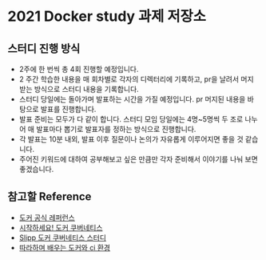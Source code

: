 # 2021 Docker study 과제 저장소

## 스터디 진행 방식
- 2주에 한 번씩 총 4회 진행할 예정입니다.
- 2 주간 학습한 내용을 매 회차별로 각자의 디렉터리에 기록하고, pr을 날려서 머지받는 방식으로 스터디 내용을 기록합니다.
- 스터디 당일에는 돌아가며 발표하는 시간을 가질 예정입니다. pr 머지된 내용을 바탕으로 발표를 진행합니다.
- 발표 준비는 모두가 다 같이 합니다. 스터디 모임 당일에는 4명~5명씩 두 조로 나누어 매 발표마다 뽑기로 발표자를 정하는 방식으로 진행합니다. 
- 각 발표는 10분 내외, 발표 이후 질문이나 논의가 자유롭게 이루어지면 좋을 것 같습니다.
- 주어진 키워드에 대하여 공부해보고 싶은 만큼만 각자 준비해서 이야기를 나눠 보면 좋겠습니다.

## 참고할 Reference
- [도커 공식 레퍼런스](https://docs.docker.com/reference/)
- [시작하세요! 도커 쿠버네티스](http://www.yes24.com/Product/Goods/84927385)
- [Slipp 도커 쿠버네티스 스터디](https://www.slipp.net/wiki/pages/viewpage.action?pageId=41582977)
- [따라하며 배우는 도커와 ci 환경](https://www.inflearn.com/course/%EB%94%B0%EB%9D%BC%ED%95%98%EB%A9%B0-%EB%B0%B0%EC%9A%B0%EB%8A%94-%EB%8F%84%EC%BB%A4-ci#)
